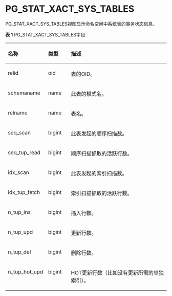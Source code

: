 # PG\_STAT\_XACT\_SYS\_TABLES<a name="ZH-CN_TOPIC_0242385981"></a>

PG\_STAT\_XACT\_SYS\_TABLES视图显示命名空间中系统表的事务状态信息。

**表 1**  PG\_STAT\_XACT\_SYS\_TABLES字段

<a name="zh-cn_topic_0237122454_zh-cn_topic_0059777997_tef75f40b479f4113aac792984a435e37"></a>
<table><thead align="left"><tr id="zh-cn_topic_0237122454_zh-cn_topic_0059777997_rcec69055165745a79785595b1aeccdfa"><th class="cellrowborder" valign="top" width="24.349999999999998%" id="mcps1.2.4.1.1"><p id="zh-cn_topic_0237122454_zh-cn_topic_0059777997_a34c5cbf3ad994dc690730724daab3126"><a name="zh-cn_topic_0237122454_zh-cn_topic_0059777997_a34c5cbf3ad994dc690730724daab3126"></a><a name="zh-cn_topic_0237122454_zh-cn_topic_0059777997_a34c5cbf3ad994dc690730724daab3126"></a>名称</p>
</th>
<th class="cellrowborder" valign="top" width="14.19%" id="mcps1.2.4.1.2"><p id="zh-cn_topic_0237122454_zh-cn_topic_0059777997_a7b7dd4ac8d2440d582066f0bd1f66b56"><a name="zh-cn_topic_0237122454_zh-cn_topic_0059777997_a7b7dd4ac8d2440d582066f0bd1f66b56"></a><a name="zh-cn_topic_0237122454_zh-cn_topic_0059777997_a7b7dd4ac8d2440d582066f0bd1f66b56"></a>类型</p>
</th>
<th class="cellrowborder" valign="top" width="61.46%" id="mcps1.2.4.1.3"><p id="zh-cn_topic_0237122454_zh-cn_topic_0059777997_a0c85aaf53d8e42e692f8064a8d9f6ed4"><a name="zh-cn_topic_0237122454_zh-cn_topic_0059777997_a0c85aaf53d8e42e692f8064a8d9f6ed4"></a><a name="zh-cn_topic_0237122454_zh-cn_topic_0059777997_a0c85aaf53d8e42e692f8064a8d9f6ed4"></a>描述</p>
</th>
</tr>
</thead>
<tbody><tr id="zh-cn_topic_0237122454_zh-cn_topic_0059777997_ra66ff8f911b8438ebc74a245c2d3cd56"><td class="cellrowborder" valign="top" width="24.349999999999998%" headers="mcps1.2.4.1.1 "><p id="zh-cn_topic_0237122454_zh-cn_topic_0059777997_a1ca87955aadc42d78afff3009d10e155"><a name="zh-cn_topic_0237122454_zh-cn_topic_0059777997_a1ca87955aadc42d78afff3009d10e155"></a><a name="zh-cn_topic_0237122454_zh-cn_topic_0059777997_a1ca87955aadc42d78afff3009d10e155"></a>relid</p>
</td>
<td class="cellrowborder" valign="top" width="14.19%" headers="mcps1.2.4.1.2 "><p id="zh-cn_topic_0237122454_zh-cn_topic_0059777997_a5b255201ba934a1aa3fc97407488a03c"><a name="zh-cn_topic_0237122454_zh-cn_topic_0059777997_a5b255201ba934a1aa3fc97407488a03c"></a><a name="zh-cn_topic_0237122454_zh-cn_topic_0059777997_a5b255201ba934a1aa3fc97407488a03c"></a>oid</p>
</td>
<td class="cellrowborder" valign="top" width="61.46%" headers="mcps1.2.4.1.3 "><p id="zh-cn_topic_0237122454_zh-cn_topic_0059777997_aeb8fb776676c4eb9a7944090bc248536"><a name="zh-cn_topic_0237122454_zh-cn_topic_0059777997_aeb8fb776676c4eb9a7944090bc248536"></a><a name="zh-cn_topic_0237122454_zh-cn_topic_0059777997_aeb8fb776676c4eb9a7944090bc248536"></a>表的OID。</p>
</td>
</tr>
<tr id="zh-cn_topic_0237122454_zh-cn_topic_0059777997_ra66bc296688d4870bf3a9c101151b04c"><td class="cellrowborder" valign="top" width="24.349999999999998%" headers="mcps1.2.4.1.1 "><p id="zh-cn_topic_0237122454_zh-cn_topic_0059777997_ad487367366414be2902afcff63ee82df"><a name="zh-cn_topic_0237122454_zh-cn_topic_0059777997_ad487367366414be2902afcff63ee82df"></a><a name="zh-cn_topic_0237122454_zh-cn_topic_0059777997_ad487367366414be2902afcff63ee82df"></a>schemaname</p>
</td>
<td class="cellrowborder" valign="top" width="14.19%" headers="mcps1.2.4.1.2 "><p id="zh-cn_topic_0237122454_zh-cn_topic_0059777997_a0cebf97edccb476c9e8f4dff2b1b52f5"><a name="zh-cn_topic_0237122454_zh-cn_topic_0059777997_a0cebf97edccb476c9e8f4dff2b1b52f5"></a><a name="zh-cn_topic_0237122454_zh-cn_topic_0059777997_a0cebf97edccb476c9e8f4dff2b1b52f5"></a>name</p>
</td>
<td class="cellrowborder" valign="top" width="61.46%" headers="mcps1.2.4.1.3 "><p id="zh-cn_topic_0237122454_zh-cn_topic_0059777997_a9dbd1db19c634a8b8fcfeacd4b550ff7"><a name="zh-cn_topic_0237122454_zh-cn_topic_0059777997_a9dbd1db19c634a8b8fcfeacd4b550ff7"></a><a name="zh-cn_topic_0237122454_zh-cn_topic_0059777997_a9dbd1db19c634a8b8fcfeacd4b550ff7"></a>此表的模式名。</p>
</td>
</tr>
<tr id="zh-cn_topic_0237122454_zh-cn_topic_0059777997_ra5fb823835344d6d9c3361093b07ecf0"><td class="cellrowborder" valign="top" width="24.349999999999998%" headers="mcps1.2.4.1.1 "><p id="zh-cn_topic_0237122454_zh-cn_topic_0059777997_a4a0b90d599554fcab036e769b161a320"><a name="zh-cn_topic_0237122454_zh-cn_topic_0059777997_a4a0b90d599554fcab036e769b161a320"></a><a name="zh-cn_topic_0237122454_zh-cn_topic_0059777997_a4a0b90d599554fcab036e769b161a320"></a>relname</p>
</td>
<td class="cellrowborder" valign="top" width="14.19%" headers="mcps1.2.4.1.2 "><p id="zh-cn_topic_0237122454_zh-cn_topic_0059777997_a6cfb6b9ae459440bacf7f26586ee488b"><a name="zh-cn_topic_0237122454_zh-cn_topic_0059777997_a6cfb6b9ae459440bacf7f26586ee488b"></a><a name="zh-cn_topic_0237122454_zh-cn_topic_0059777997_a6cfb6b9ae459440bacf7f26586ee488b"></a>name</p>
</td>
<td class="cellrowborder" valign="top" width="61.46%" headers="mcps1.2.4.1.3 "><p id="zh-cn_topic_0237122454_zh-cn_topic_0059777997_a3a7ba2d27d6d4a1f98394b186d7e993a"><a name="zh-cn_topic_0237122454_zh-cn_topic_0059777997_a3a7ba2d27d6d4a1f98394b186d7e993a"></a><a name="zh-cn_topic_0237122454_zh-cn_topic_0059777997_a3a7ba2d27d6d4a1f98394b186d7e993a"></a>表名。</p>
</td>
</tr>
<tr id="zh-cn_topic_0237122454_zh-cn_topic_0059777997_r00909ef192364dfd88b9ee0283816484"><td class="cellrowborder" valign="top" width="24.349999999999998%" headers="mcps1.2.4.1.1 "><p id="zh-cn_topic_0237122454_zh-cn_topic_0059777997_a1e153fa5f443445c85fa8c68d9d49297"><a name="zh-cn_topic_0237122454_zh-cn_topic_0059777997_a1e153fa5f443445c85fa8c68d9d49297"></a><a name="zh-cn_topic_0237122454_zh-cn_topic_0059777997_a1e153fa5f443445c85fa8c68d9d49297"></a>seq_scan</p>
</td>
<td class="cellrowborder" valign="top" width="14.19%" headers="mcps1.2.4.1.2 "><p id="zh-cn_topic_0237122454_zh-cn_topic_0059777997_a343eb038201f4646acaab408a56ed06c"><a name="zh-cn_topic_0237122454_zh-cn_topic_0059777997_a343eb038201f4646acaab408a56ed06c"></a><a name="zh-cn_topic_0237122454_zh-cn_topic_0059777997_a343eb038201f4646acaab408a56ed06c"></a>bigint</p>
</td>
<td class="cellrowborder" valign="top" width="61.46%" headers="mcps1.2.4.1.3 "><p id="zh-cn_topic_0237122454_zh-cn_topic_0059777997_a1a4a836b2522465987ff375800982255"><a name="zh-cn_topic_0237122454_zh-cn_topic_0059777997_a1a4a836b2522465987ff375800982255"></a><a name="zh-cn_topic_0237122454_zh-cn_topic_0059777997_a1a4a836b2522465987ff375800982255"></a>此表发起的顺序扫描数。</p>
</td>
</tr>
<tr id="zh-cn_topic_0237122454_zh-cn_topic_0059777997_r1a2543258fb1474996d5f4715a1a0dc0"><td class="cellrowborder" valign="top" width="24.349999999999998%" headers="mcps1.2.4.1.1 "><p id="zh-cn_topic_0237122454_zh-cn_topic_0059777997_a13370c2fac01495a934a8aff7eebf3b9"><a name="zh-cn_topic_0237122454_zh-cn_topic_0059777997_a13370c2fac01495a934a8aff7eebf3b9"></a><a name="zh-cn_topic_0237122454_zh-cn_topic_0059777997_a13370c2fac01495a934a8aff7eebf3b9"></a>seq_tup_read</p>
</td>
<td class="cellrowborder" valign="top" width="14.19%" headers="mcps1.2.4.1.2 "><p id="zh-cn_topic_0237122454_zh-cn_topic_0059777997_a683fda16ddab4fbfac6a4611b5805819"><a name="zh-cn_topic_0237122454_zh-cn_topic_0059777997_a683fda16ddab4fbfac6a4611b5805819"></a><a name="zh-cn_topic_0237122454_zh-cn_topic_0059777997_a683fda16ddab4fbfac6a4611b5805819"></a>bigint</p>
</td>
<td class="cellrowborder" valign="top" width="61.46%" headers="mcps1.2.4.1.3 "><p id="zh-cn_topic_0237122454_zh-cn_topic_0059777997_ac6a9d668f3f64f959ec73b6ff2b591ff"><a name="zh-cn_topic_0237122454_zh-cn_topic_0059777997_ac6a9d668f3f64f959ec73b6ff2b591ff"></a><a name="zh-cn_topic_0237122454_zh-cn_topic_0059777997_ac6a9d668f3f64f959ec73b6ff2b591ff"></a>顺序扫描抓取的活跃行数。</p>
</td>
</tr>
<tr id="zh-cn_topic_0237122454_zh-cn_topic_0059777997_rdc6f0f1c92f0456b8237da0545aad1f6"><td class="cellrowborder" valign="top" width="24.349999999999998%" headers="mcps1.2.4.1.1 "><p id="zh-cn_topic_0237122454_zh-cn_topic_0059777997_a63ed67ea4e0c403fbdecc3d262dbe631"><a name="zh-cn_topic_0237122454_zh-cn_topic_0059777997_a63ed67ea4e0c403fbdecc3d262dbe631"></a><a name="zh-cn_topic_0237122454_zh-cn_topic_0059777997_a63ed67ea4e0c403fbdecc3d262dbe631"></a>idx_scan</p>
</td>
<td class="cellrowborder" valign="top" width="14.19%" headers="mcps1.2.4.1.2 "><p id="zh-cn_topic_0237122454_zh-cn_topic_0059777997_a61f018f5fd124eccb03d91849401c767"><a name="zh-cn_topic_0237122454_zh-cn_topic_0059777997_a61f018f5fd124eccb03d91849401c767"></a><a name="zh-cn_topic_0237122454_zh-cn_topic_0059777997_a61f018f5fd124eccb03d91849401c767"></a>bigint</p>
</td>
<td class="cellrowborder" valign="top" width="61.46%" headers="mcps1.2.4.1.3 "><p id="zh-cn_topic_0237122454_zh-cn_topic_0059777997_a467814cb047b4439b74977800bc4385f"><a name="zh-cn_topic_0237122454_zh-cn_topic_0059777997_a467814cb047b4439b74977800bc4385f"></a><a name="zh-cn_topic_0237122454_zh-cn_topic_0059777997_a467814cb047b4439b74977800bc4385f"></a>此表发起的索引扫描数。</p>
</td>
</tr>
<tr id="zh-cn_topic_0237122454_zh-cn_topic_0059777997_rcdfd1460bc6d4c6ea25be1992eb60187"><td class="cellrowborder" valign="top" width="24.349999999999998%" headers="mcps1.2.4.1.1 "><p id="zh-cn_topic_0237122454_zh-cn_topic_0059777997_a6827f3e275034c3e801c606c4734e76d"><a name="zh-cn_topic_0237122454_zh-cn_topic_0059777997_a6827f3e275034c3e801c606c4734e76d"></a><a name="zh-cn_topic_0237122454_zh-cn_topic_0059777997_a6827f3e275034c3e801c606c4734e76d"></a>idx_tup_fetch</p>
</td>
<td class="cellrowborder" valign="top" width="14.19%" headers="mcps1.2.4.1.2 "><p id="zh-cn_topic_0237122454_zh-cn_topic_0059777997_a4df65c6ea4ee4f368e58cbb77f1cc4c9"><a name="zh-cn_topic_0237122454_zh-cn_topic_0059777997_a4df65c6ea4ee4f368e58cbb77f1cc4c9"></a><a name="zh-cn_topic_0237122454_zh-cn_topic_0059777997_a4df65c6ea4ee4f368e58cbb77f1cc4c9"></a>bigint</p>
</td>
<td class="cellrowborder" valign="top" width="61.46%" headers="mcps1.2.4.1.3 "><p id="zh-cn_topic_0237122454_zh-cn_topic_0059777997_a5ecc8db0e8c846c09344ebae42100671"><a name="zh-cn_topic_0237122454_zh-cn_topic_0059777997_a5ecc8db0e8c846c09344ebae42100671"></a><a name="zh-cn_topic_0237122454_zh-cn_topic_0059777997_a5ecc8db0e8c846c09344ebae42100671"></a>索引扫描抓取的活跃行数。</p>
</td>
</tr>
<tr id="zh-cn_topic_0237122454_zh-cn_topic_0059777997_re0993c88d6e24b1a83dc24b0a0050de0"><td class="cellrowborder" valign="top" width="24.349999999999998%" headers="mcps1.2.4.1.1 "><p id="zh-cn_topic_0237122454_zh-cn_topic_0059777997_a64ca9e9a55614dc4980d5f6bf7ff000d"><a name="zh-cn_topic_0237122454_zh-cn_topic_0059777997_a64ca9e9a55614dc4980d5f6bf7ff000d"></a><a name="zh-cn_topic_0237122454_zh-cn_topic_0059777997_a64ca9e9a55614dc4980d5f6bf7ff000d"></a>n_tup_ins</p>
</td>
<td class="cellrowborder" valign="top" width="14.19%" headers="mcps1.2.4.1.2 "><p id="zh-cn_topic_0237122454_zh-cn_topic_0059777997_a031360f014b64048b5be0dcc4bef017e"><a name="zh-cn_topic_0237122454_zh-cn_topic_0059777997_a031360f014b64048b5be0dcc4bef017e"></a><a name="zh-cn_topic_0237122454_zh-cn_topic_0059777997_a031360f014b64048b5be0dcc4bef017e"></a>bigint</p>
</td>
<td class="cellrowborder" valign="top" width="61.46%" headers="mcps1.2.4.1.3 "><p id="zh-cn_topic_0237122454_zh-cn_topic_0059777997_a0e7d1fdc647e4b958984cf0c45b70ebf"><a name="zh-cn_topic_0237122454_zh-cn_topic_0059777997_a0e7d1fdc647e4b958984cf0c45b70ebf"></a><a name="zh-cn_topic_0237122454_zh-cn_topic_0059777997_a0e7d1fdc647e4b958984cf0c45b70ebf"></a>插入行数。</p>
</td>
</tr>
<tr id="zh-cn_topic_0237122454_zh-cn_topic_0059777997_r503794fe34c8463cbc879492b2b166a6"><td class="cellrowborder" valign="top" width="24.349999999999998%" headers="mcps1.2.4.1.1 "><p id="zh-cn_topic_0237122454_zh-cn_topic_0059777997_af4df712b4c4145918a599ba0a38bfb03"><a name="zh-cn_topic_0237122454_zh-cn_topic_0059777997_af4df712b4c4145918a599ba0a38bfb03"></a><a name="zh-cn_topic_0237122454_zh-cn_topic_0059777997_af4df712b4c4145918a599ba0a38bfb03"></a>n_tup_upd</p>
</td>
<td class="cellrowborder" valign="top" width="14.19%" headers="mcps1.2.4.1.2 "><p id="zh-cn_topic_0237122454_zh-cn_topic_0059777997_a6c53cef81249406fbb9f29c5144d5382"><a name="zh-cn_topic_0237122454_zh-cn_topic_0059777997_a6c53cef81249406fbb9f29c5144d5382"></a><a name="zh-cn_topic_0237122454_zh-cn_topic_0059777997_a6c53cef81249406fbb9f29c5144d5382"></a>bigint</p>
</td>
<td class="cellrowborder" valign="top" width="61.46%" headers="mcps1.2.4.1.3 "><p id="zh-cn_topic_0237122454_zh-cn_topic_0059777997_a7fdf93fbad7f482bb5c949bf7dc2c9da"><a name="zh-cn_topic_0237122454_zh-cn_topic_0059777997_a7fdf93fbad7f482bb5c949bf7dc2c9da"></a><a name="zh-cn_topic_0237122454_zh-cn_topic_0059777997_a7fdf93fbad7f482bb5c949bf7dc2c9da"></a>更新行数。</p>
</td>
</tr>
<tr id="zh-cn_topic_0237122454_zh-cn_topic_0059777997_r6a20ed6c8b77407597d8109b24c32b3d"><td class="cellrowborder" valign="top" width="24.349999999999998%" headers="mcps1.2.4.1.1 "><p id="zh-cn_topic_0237122454_zh-cn_topic_0059777997_ad02b588d311848c2996fee1e59af40fb"><a name="zh-cn_topic_0237122454_zh-cn_topic_0059777997_ad02b588d311848c2996fee1e59af40fb"></a><a name="zh-cn_topic_0237122454_zh-cn_topic_0059777997_ad02b588d311848c2996fee1e59af40fb"></a>n_tup_del</p>
</td>
<td class="cellrowborder" valign="top" width="14.19%" headers="mcps1.2.4.1.2 "><p id="zh-cn_topic_0237122454_zh-cn_topic_0059777997_a797c2b306276481fb6e5da252195b617"><a name="zh-cn_topic_0237122454_zh-cn_topic_0059777997_a797c2b306276481fb6e5da252195b617"></a><a name="zh-cn_topic_0237122454_zh-cn_topic_0059777997_a797c2b306276481fb6e5da252195b617"></a>bigint</p>
</td>
<td class="cellrowborder" valign="top" width="61.46%" headers="mcps1.2.4.1.3 "><p id="zh-cn_topic_0237122454_zh-cn_topic_0059777997_acae4da23537844b1afc30b96a06570fd"><a name="zh-cn_topic_0237122454_zh-cn_topic_0059777997_acae4da23537844b1afc30b96a06570fd"></a><a name="zh-cn_topic_0237122454_zh-cn_topic_0059777997_acae4da23537844b1afc30b96a06570fd"></a>删除行数。</p>
</td>
</tr>
<tr id="zh-cn_topic_0237122454_zh-cn_topic_0059777997_r53ff3c5a6fea4594a985670cf2abf009"><td class="cellrowborder" valign="top" width="24.349999999999998%" headers="mcps1.2.4.1.1 "><p id="zh-cn_topic_0237122454_zh-cn_topic_0059777997_a3bd8cd9867f64fada55feb1332930957"><a name="zh-cn_topic_0237122454_zh-cn_topic_0059777997_a3bd8cd9867f64fada55feb1332930957"></a><a name="zh-cn_topic_0237122454_zh-cn_topic_0059777997_a3bd8cd9867f64fada55feb1332930957"></a>n_tup_hot_upd</p>
</td>
<td class="cellrowborder" valign="top" width="14.19%" headers="mcps1.2.4.1.2 "><p id="zh-cn_topic_0237122454_zh-cn_topic_0059777997_adcbac8102cb04712be573df07f2062ac"><a name="zh-cn_topic_0237122454_zh-cn_topic_0059777997_adcbac8102cb04712be573df07f2062ac"></a><a name="zh-cn_topic_0237122454_zh-cn_topic_0059777997_adcbac8102cb04712be573df07f2062ac"></a>bigint</p>
</td>
<td class="cellrowborder" valign="top" width="61.46%" headers="mcps1.2.4.1.3 "><p id="zh-cn_topic_0237122454_zh-cn_topic_0059777997_a4ced18436f7a48229fb3ae6e75ffbf90"><a name="zh-cn_topic_0237122454_zh-cn_topic_0059777997_a4ced18436f7a48229fb3ae6e75ffbf90"></a><a name="zh-cn_topic_0237122454_zh-cn_topic_0059777997_a4ced18436f7a48229fb3ae6e75ffbf90"></a>HOT更新行数（比如没有更新所需的单独索引）。</p>
</td>
</tr>
</tbody>
</table>

